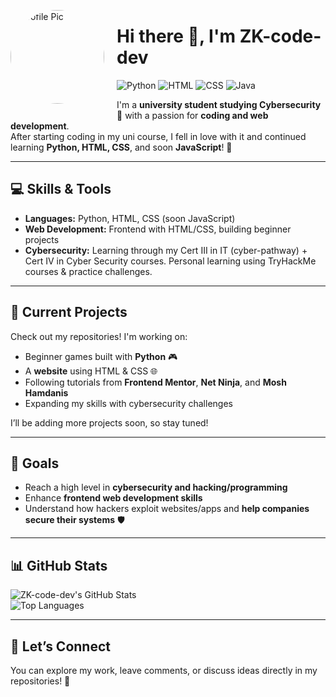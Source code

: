 <img src="https://github.com/ZK-code-dev/learning1-repo-/blob/main/20250907_1614_Elegant%20Cybersecurity%20Banner_simple_compose_01k4hcws23ej0a7v98mr5brvg9.png?raw=true" 
     alt="Profile Pic" 
     width="150" 
     style="border-radius: 50%; float: left; margin-right: 20px; margin-bottom: 10px;">


# Hi there 👋, I'm ZK-code-dev

![Python](https://img.shields.io/badge/Python-3776AB?style=for-the-badge&logo=python&logoColor=white)
![HTML](https://img.shields.io/badge/HTML-E34F26?style=for-the-badge&logo=html5&logoColor=white)
![CSS](https://img.shields.io/badge/CSS-1572B6?style=for-the-badge&logo=css3&logoColor=white)
![Java](https://img.shields.io/badge/Java-007396?style=for-the-badge&logo=java&logoColor=white)


I'm a **university student studying Cybersecurity** 🔐 with a passion for **coding and web development**.  
After starting coding in my uni course, I fell in love with it and continued learning **Python, HTML, CSS**, and soon **JavaScript**! 🚀  

---

## 💻 Skills & Tools
- **Languages:** Python, HTML, CSS (soon JavaScript)  
- **Web Development:** Frontend with HTML/CSS, building beginner projects  
- **Cybersecurity:** Learning through my Cert III in IT (cyber-pathway) + Cert IV in Cyber Security courses. Personal learning using TryHackMe courses & practice challenges. 

---

## 🔭 Current Projects
Check out my repositories! I'm working on:
- Beginner games built with **Python** 🎮  
- A **website** using HTML & CSS 🌐  
- Following tutorials from **Frontend Mentor**, **Net Ninja**, and **Mosh Hamdanis**  
- Expanding my skills with cybersecurity challenges  

I’ll be adding more projects soon, so stay tuned!  

---

## 🎯 Goals
- Reach a high level in **cybersecurity and hacking/programming**  
- Enhance **frontend web development skills**  
- Understand how hackers exploit websites/apps and **help companies secure their systems** 🛡️  

---

## 📊 GitHub Stats
![ZK-code-dev's GitHub Stats](https://github-readme-stats.vercel.app/api?username=ZK-code-dev&show_icons=true&theme=radical)  
![Top Languages](https://github-readme-stats.vercel.app/api/top-langs/?username=ZK-code-dev&layout=compact&theme=radical)  

---

## 🤝 Let’s Connect
You can explore my work, leave comments, or discuss ideas directly in my repositories! 💬

